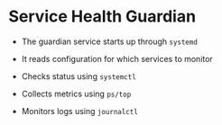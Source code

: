 # Service Health Guardian

- The guardian service starts up through `systemd`

- It reads configuration for which services to monitor

- Checks status using `systemctl`

- Collects metrics using `ps/top`

- Monitors logs using `journalctl`

